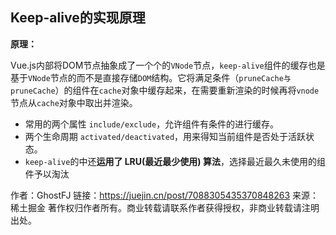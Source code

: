 ## Keep-alive的实现原理

**原理：**

Vue.js内部将DOM节点抽象成了一个个的`VNode`节点，`keep-alive`组件的缓存也是基于`VNode`节点的而不是直接存储`DOM`结构。它将满足条件（`pruneCache与pruneCache`）的组件在`cache`对象中缓存起来，在需要重新渲染的时候再将`vnode`节点从`cache`对象中取出并渲染。

- 常用的两个属性 `include/exclude`，允许组件有条件的进行缓存。
- 两个生命周期 `activated/deactivated`，用来得知当前组件是否处于活跃状态。
- `keep-alive`的中还**运用了 LRU(最近最少使用) 算法**，选择最近最久未使用的组件予以淘汰


作者：GhostFJ
链接：https://juejin.cn/post/7088305435370848263
来源：稀土掘金
著作权归作者所有。商业转载请联系作者获得授权，非商业转载请注明出处。